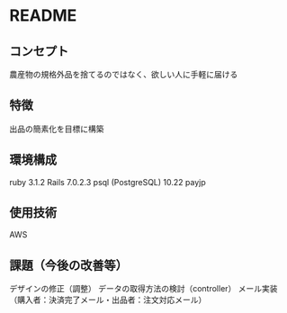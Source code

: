 # README

## コンセプト
   
   農産物の規格外品を捨てるのではなく、欲しい人に手軽に届ける
   
## 特徴
   
   出品の簡素化を目標に構築
   
## 環境構成

   ruby 3.1.2
   Rails 7.0.2.3
   psql (PostgreSQL) 10.22
   payjp
  
## 使用技術
   
   AWS
   
## 課題（今後の改善等）
   
   デザインの修正（調整）
   データの取得方法の検討（controller）
   メール実装（購入者：決済完了メール・出品者：注文対応メール）
   
